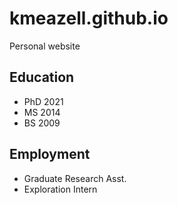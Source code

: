 # kmeazell.github.io
Personal website

## Education

- PhD 2021
- MS 2014
- BS 2009

## Employment

- Graduate Research Asst.
- Exploration Intern
